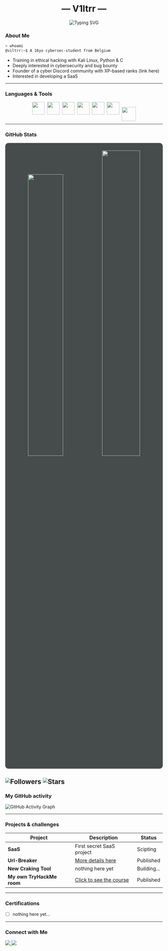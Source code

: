 <h1 align="center">— V1ltrr —</h1>
<p align="center">
  <img src="https://readme-typing-svg.herokuapp.com?font=Arial&size=24&duration=4000&pause=1500&center=true&vCenter=true&width=435&color=%23cccccc&lines=Student+in+Cybersecurity;Passionate+about+ethical+hacking;Building+skills+on+Kali+Linux;Based+in+Belgium" alt="Typing SVG" />
</p>


### About Me

```bash
> whoami
@viltrr:~$ A 16yo cybersec-student from Belgium
```

- Training in ethical hacking with Kali Linux, Python & C  
- Deeply interested in cybersecurity and bug bounty  
- Founder of a cyber Discord community with XP-based ranks (link here)
- Interested in developing a SaaS

---

### Languages & Tools

<p align="center" style="line-height: 40px;">
  <img src="https://cdn.jsdelivr.net/gh/devicons/devicon/icons/linux/linux-original.svg" width="40" />&nbsp;
  <img src="https://cdn.jsdelivr.net/gh/devicons/devicon/icons/python/python-original.svg" width="40" />&nbsp;
  <img src="https://cdn.jsdelivr.net/gh/devicons/devicon/icons/c/c-original.svg" width="40" />&nbsp;
  <img src="https://cdn.jsdelivr.net/gh/devicons/devicon/icons/html5/html5-original.svg" width="40" />&nbsp;
  <img src="https://cdn.jsdelivr.net/gh/devicons/devicon/icons/javascript/javascript-original.svg" width="40" />&nbsp;
  <img src="https://cdn.jsdelivr.net/gh/devicons/devicon/icons/vscode/vscode-original.svg" width="40" />&nbsp;
  <span style="display: inline-block; height: 40px; vertical-align: middle;">
    <img src="https://upload.wikimedia.org/wikipedia/commons/2/2b/Kali-dragon-icon.svg" width="45" style="vertical-align: middle;" />
  </span>
</p>

---

### GitHub Stats

<div align="center" style="background-color: rgb(70,75,75); color: rgba(158,203,255,1); padding: 10px; border-radius: 10px;">

<p>
  <img src="https://github-readme-stats.vercel.app/api?username=v1ltrr&show_icons=true&theme=dark&hide=stars" width="48%" />
  <img src="https://github-readme-stats.vercel.app/api/top-langs/?username=v1ltrr&layout=compact&theme=dark" width="50%" />
</p>

</div>

![Followers](https://img.shields.io/github/followers/v1ltrr?label=Followers&style=social)
![Stars](https://img.shields.io/github/stars/v1ltrr?style=social)
---

### My GitHub activity

![GitHub Activity Graph](https://github-readme-activity-graph.vercel.app/graph?username=v1ltrr&theme=github)

---

### Projects & challenges

| Project                     | Description                                                   | Status        |
|----------------------------|---------------------------------------------------------------|---------------|
| **SaaS**      | First secret SaaS project                                        |     Scipting     |
| **Url-Breaker**      | [More details here](https://github.com/V1ltrr/Url-Breaker)                                        |     Published     |
| **New Craking Tool**      | nothing here yet                                        |     Building...     |
| **My own TryHackMe room**  | [Click to see the course](https://tryhackme.com/room/first_steps_in_cybersecutity)               |     Published     |

---

### Certifications 

- [ ] nothing here yet...  

---

### Connect with Me

<p align="left">
  <a href="https://discord.gg/YOUR_DISCORD_INVITE" target="_blank">
    <img src="https://img.shields.io/badge/Discord-5865F2?style=for-the-badge&logo=discord&logoColor=white"/>
  <a href="https://tryhackme.com/p/V1ltrr" target="_blank">
    <img src="https://img.shields.io/badge/TryHackMe-212C42?style=for-the-badge&logo=tryhackme&logoColor=red"/>
  </a>
</p>
